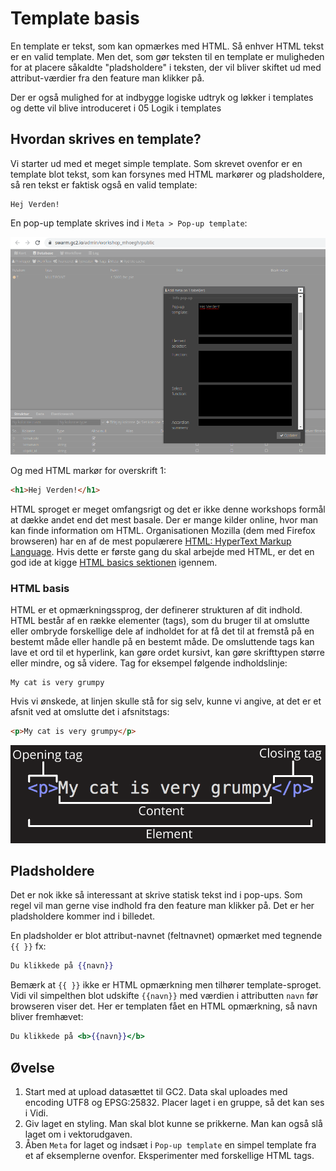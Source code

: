 # Template basis

En template er tekst, som kan opmærkes med HTML. Så enhver HTML tekst er en valid template. Men det, som gør teksten til 
en template er muligheden for at placere såkaldte "pladsholdere" i teksten, der vil bliver skiftet ud med attribut-værdier 
fra den feature man klikker på.   

Der er også mulighed for at indbygge logiske udtryk og løkker i templates og dette vil blive introduceret i 05 Logik i templates   

## Hvordan skrives en template?

Vi starter ud med et meget simple template. Som skrevet ovenfor er en template blot tekst, som kan forsynes med HTML markører 
og pladsholdere, så ren tekst er faktisk også en valid template:

```text
Hej Verden!
```

En pop-up template skrives ind i `Meta > Pop-up template`:

![Pop-up template i Meta](../assets/meta.png)

Og med HTML markør for overskrift 1:

```html
<h1>Hej Verden!</h1>
```

HTML sproget er meget omfangsrigt og det er ikke denne workshops formål at dække andet end det mest basale. Der er mange 
kilder online, hvor man kan finde information om HTML. Organisationen Mozilla (dem med Firefox browseren) har en af de mest 
populærere [HTML: HyperText Markup Language](https://developer.mozilla.org/en-US/docs/Web/HTML). Hvis dette er første gang 
du skal arbejde med HTML, er det en god ide at kigge [HTML basics sektionen](https://developer.mozilla.org/en-US/docs/Learn/Getting_started_with_the_web/HTML_basics) igennem.

### HTML basis

HTML er et opmærkningssprog, der definerer strukturen af dit indhold. HTML består af en række elementer (tags), som du bruger til
at omslutte eller ombryde forskellige dele af indholdet for at få det til at fremstå på en bestemt måde eller handle på
en bestemt måde. De omsluttende tags kan lave et ord til et hyperlink, kan gøre ordet kursivt, kan gøre
skrifttypen større eller mindre, og så videre. Tag for eksempel følgende indholdslinje:

```text
My cat is very grumpy
```

Hvis vi ønskede, at linjen skulle stå for sig selv, kunne vi angive, at det er et afsnit ved at omslutte det i afsnitstags:

```html
<p>My cat is very grumpy</p>
```

![](../assets/grumpy-cat-small.png)

## Pladsholdere

Det er nok ikke så interessant at skrive statisk tekst ind i pop-ups. Som regel vil man gerne vise indhold fra den feature 
man klikker på. Det er her pladsholdere kommer ind i billedet.   

En pladsholder er blot attribut-navnet (feltnavnet) opmærket med tegnende `{{ }}` fx:

```handlebars
Du klikkede på {{navn}}
```

Bemærk at `{{ }}` ikke er HTML opmærkning men tilhører template-sproget. Vidi vil simpelthen blot udskifte `{{navn}}` med 
værdien i attributten `navn` før browseren viser det. Her er templaten fået en HTML opmærkning, så navn bliver fremhævet:

```handlebars
Du klikkede på <b>{{navn}}</b>
```

## Øvelse

1. Start med at upload datasættet til GC2. Data skal uploades med encoding UTF8 og EPSG:25832. Placer laget i en gruppe, så det kan ses i Vidi.
2. Giv laget en styling. Man skal blot kunne se prikkerne. Man kan også slå laget om i vektorudgaven.
3. Åben `Meta` for laget og indsæt i `Pop-up template` en simpel template fra et af eksemplerne ovenfor. Eksperimenter med forskellige HTML tags. 
